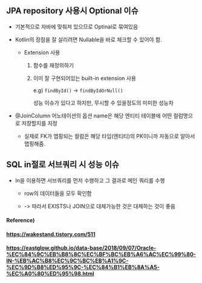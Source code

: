 ## JPA repository 사용시 Optional<T> 이슈

* 기본적으로 자바에 맞춰져 있으므로 Optinal로 묶여있음

* Kotlin의 장점을 잘 살리려면 Nullable을 바로 체크할 수 있어야 함.

  * Extension 사용

    1. 함수를 재정의하기

    2. 이미 잘 구현되어있는 built-in extension 사용

       e.g) `findById()` -> `findByIdOrNull()`

       성능 이슈가 있다고 하지만, 무시할 수 있을정도의 미미한 성능차



* @JoinColumn 어노테이션의 옵션 name은 해당 엔티티 테이블에 어떤 컬럼명으로 저장할지를 지정
  * 실제로 FK가 맵핑되는 컬럼은 해당 타입(엔티티)의 PK이니까 자동으로 알아서 맵핑해줌.



## SQL in절로 서브쿼리 시 성능 이슈

* In을 이용하면 서브쿼리를 먼저 수행하고 그 결과로 메인 쿼리를 수행

  * row의 데이터들을 모두 확인함

  * -> 따라서 EXISTS나 JOIN으로 대체가능한 것은 대체하는 것이 좋음

    

#### Reference)

#### https://wakestand.tistory.com/511

#### https://eastglow.github.io/data-base/2018/09/07/Oracle-%EC%84%9C%EB%B8%8C%EC%BF%BC%EB%A6%AC%EC%99%80-IN-%EB%AC%B8%EC%9C%BC%EB%A1%9C-%EC%9D%B8%ED%95%9C-%EC%84%B1%EB%8A%A5-%EC%A0%80%ED%95%98.html